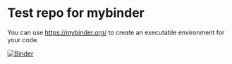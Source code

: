 # Test repo for mybinder

You can use https://mybinder.org/ to create an executable environment for your code.

[![Binder](https://mybinder.org/badge_logo.svg)](https://mybinder.org/v2/gh/SamEdwardes/mybinder-test/master)